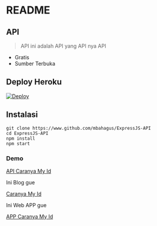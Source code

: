 # README

## API

> API ini adalah API yang API nya API

* Gratis
* Sumber Terbuka

## Deploy Heroku

[![Deploy](https://www.herokucdn.com/deploy/button.svg)](https://heroku.com/deploy?template=https://github.com/mbahagus/ExpressJs-API)

## Instalasi

```text
git clone https://www.github.com/mbahagus/ExpressJS-API
cd ExpressJS-API
npm install
npm start
```

### Demo

[API Caranya My Id](https://api.caranya.my.id/)

Ini Blog gue

[Caranya My Id](https://www.caranya.my.id)

Ini Web APP gue

[APP Caranya My Id](https://app.caranya.my.id/)



